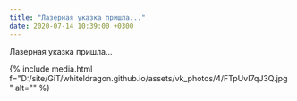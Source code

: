 ```yaml
---
title: "Лазерная указка пришла..."
date: 2020-07-14 10:39:00 +0300
---
```


Лазерная указка пришла...

{% include media.html f="D:/site/GiT/whiteldragon.github.io/assets/vk_photos/4/FTpUvI7qJ3Q.jpg" alt="" %}
